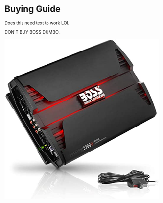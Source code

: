 # Buying Guide

Does this need text to work LOl.

DON'T BUY BOSS DUMBO.

![BOSS](img/boss_pv3700.jpg)